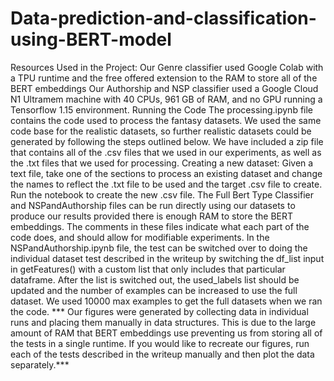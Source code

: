 # Data-prediction-and-classification-using-BERT-model
Resources Used in the Project:
Our Genre classifier used Google Colab with a TPU runtime and the free offered extension to the RAM to store all of the BERT embeddings
Our Authorship and NSP classifier used a Google Cloud N1 Ultramem machine with 40 CPUs, 961 GB of RAM, and no GPU running a Tensorflow 1.15 environment.
Running the Code
The processing.ipynb file contains the code used to process the fantasy datasets. We used the same code base for the realistic datasets, so further realistic datasets could be generated by following the steps outlined below. We have included a zip file that contains all of the .csv files that we used in our experiments, as well as the .txt files that we used for processing.
Creating a new dataset: Given a text file, take one of the sections to process an existing dataset and change the names to reflect the .txt file to be used and the target .csv file to create. Run the notebook to create the new .csv file.
The Full Bert Type Classifier and NSPandAuthorship files can be run directly using our datasets to produce our results provided there is enough RAM to store the BERT embeddings. The comments in these files indicate what each part of the code does, and should allow for modifiable experiments.
In the NSPandAuthorship.ipynb file, the test can be switched over to doing the individual dataset test described in the writeup by switching the df_list input in getFeatures() with a custom list that only includes that particular dataframe. After the list is switched out, the used_labels list should be updated and the number of examples can be increased to use the full dataset. We used 10000 max examples to get the full datasets when we ran the code.
*** Our figures were generated by collecting data in individual runs and placing them manually in data structures. This is due to the large amount of RAM that BERT embeddings use preventing us from storing all of the tests in a single runtime. If you would like to recreate our figures, run each of the tests described in the writeup manually and then plot the data separately.***
